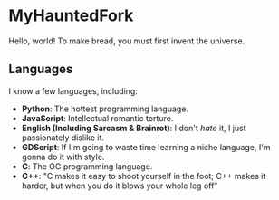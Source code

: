 # **MyHauntedFork**
Hello, world! To make bread, you must first invent the universe.

## **Languages**
I know a few languages, including:
- **Python**: The hottest programming language.
- **JavaScript**: Intellectual romantic torture.
- **English (Including Sarcasm & Brainrot)**: I don't *hate* it, I just passionately dislike it.
- **GDScript**: If I'm going to waste time learning a niche language, I'm gonna do it with style.
- **C**: The OG programming language.
- **C++**: "C makes it easy to shoot yourself in the foot; C++ makes it harder, but when you do it blows your whole leg off"
